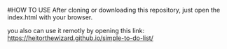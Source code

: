 #HOW TO USE
After cloning or downloading this repository, just open the index.html with
your browser.

you also can use it remotly by opening this link: https://heitorthewizard.github.io/simple-to-do-list/

